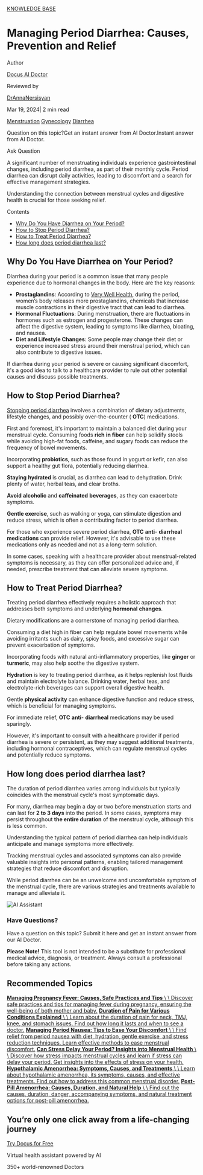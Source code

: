 [KNOWLEDGE BASE](https://docus.ai/knowledge-base)

# Managing Period Diarrhea: Causes, Prevention and Relief

Author

[Docus AI Doctor](https://docus.ai/ai-doctor)

Reviewed by

[DrAnnaNersisyan](https://docus.ai/author/dr-anna-nersisyan)

Mar 19, 2024\| 2 min read

[Menstruation](https://docus.ai/tags/menstruation) [Gynecology](https://docus.ai/tags/gynecology) [Diarrhea](https://docus.ai/tags/diarrhea)

Question on this topic?Get an instant answer from AI Doctor.Instant answer from AI Doctor.

Ask Question

A significant number of menstruating individuals experience gastrointestinal changes, including period diarrhea, as part of their monthly cycle. Period diarrhea can disrupt daily activities, leading to discomfort and a search for effective management strategies.

Understanding the connection between menstrual cycles and digestive health is crucial for those seeking relief.

Contents

- [Why Do You Have Diarrhea on Your Period?](https://docus.ai/knowledge-base/managing-period-diarrhea#why-do-you-have-diarrhea-on-your-period)
- [How to Stop Period Diarrhea?](https://docus.ai/knowledge-base/managing-period-diarrhea#how-to-stop-period-diarrhea)
- [How to Treat Period Diarrhea?](https://docus.ai/knowledge-base/managing-period-diarrhea#how-to-treat-period-diarrhea)
- [How long does period diarrhea last?](https://docus.ai/knowledge-base/managing-period-diarrhea#how-long-does-period-diarrhea-last)

## Why Do You Have Diarrhea on Your Period?

Diarrhea during your period is a common issue that many people experience due to hormonal changes in the body. Here are the key reasons:

- **Prostaglandins**: According to [Very Well Health](https://www.verywellhealth.com/why-do-i-have-diarrhea-on-my-period-7563384#:~:text=During%20your%20period%2C%20your%20body,also%20contribute%20to%20period%20diarrhea), during the period, women’s body releases more prostaglandins, chemicals that increase muscle contractions in their digestive tract that can lead to diarrhea.
- **Hormonal Fluctuations**: During menstruation, there are fluctuations in hormones such as estrogen and progesterone. These changes can affect the digestive system, leading to symptoms like diarrhea, bloating, and nausea.
- **Diet and Lifestyle Changes**: Some people may change their diet or experience increased stress around their menstrual period, which can also contribute to digestive issues.

If diarrhea during your period is severe or causing significant discomfort, it's a good idea to talk to a healthcare provider to rule out other potential causes and discuss possible treatments.

## How to Stop Period Diarrhea?

[Stopping period diarrhea](https://docus.ai/symptoms-guide/managing-diarrhea-during-period) involves a combination of dietary adjustments, lifestyle changes, and possibly over-the-counter ( **OTC**) medications.

First and foremost, it's important to maintain a balanced diet during your menstrual cycle. Consuming foods **rich** **in fiber** can help solidify stools while avoiding high-fat foods, caffeine, and sugary foods can reduce the frequency of bowel movements.

Incorporating **probiotics**, such as those found in yogurt or kefir, can also support a healthy gut flora, potentially reducing diarrhea.

**Staying** **hydrated** is crucial, as diarrhea can lead to dehydration. Drink plenty of water, herbal teas, and clear broths.

**Avoid** **alcoholic** and **caffeinated** **beverages**, as they can exacerbate symptoms.

**Gentle exercise**, such as walking or yoga, can stimulate digestion and reduce stress, which is often a contributing factor to period diarrhea.

For those who experience severe period diarrhea, **OTC** **anti**- **diarrheal** **medications** can provide relief. However, it's advisable to use these medications only as needed and not as a long-term solution.

In some cases, speaking with a healthcare provider about menstrual-related symptoms is necessary, as they can offer personalized advice and, if needed, prescribe treatment that can alleviate severe symptoms.

## How to Treat Period Diarrhea?

Treating period diarrhea effectively requires a holistic approach that addresses both symptoms and underlying **hormonal** **changes**.

Dietary modifications are a cornerstone of managing period diarrhea.

Consuming a diet high in fiber can help regulate bowel movements while avoiding irritants such as dairy, spicy foods, and excessive sugar can prevent exacerbation of symptoms.

Incorporating foods with natural anti-inflammatory properties, like **ginger** or **turmeric**, may also help soothe the digestive system.

**Hydration** is key to treating period diarrhea, as it helps replenish lost fluids and maintain electrolyte balance. Drinking water, herbal teas, and electrolyte-rich beverages can support overall digestive health.

Gentle **physical** **activity** can enhance digestive function and reduce stress, which is beneficial for managing symptoms.

For immediate relief, **OTC** **anti**- **diarrheal** medications may be used sparingly.

However, it's important to consult with a healthcare provider if period diarrhea is severe or persistent, as they may suggest additional treatments, including hormonal contraceptives, which can regulate menstrual cycles and potentially reduce symptoms.

## How long does period diarrhea last?

The duration of period diarrhea varies among individuals but typically coincides with the menstrual cycle's most symptomatic days.

For many, diarrhea may begin a day or two before menstruation starts and can last for **2 to 3 days** into the period. In some cases, symptoms may persist throughout **the entire duration** of the menstrual cycle, although this is less common.

Understanding the typical pattern of period diarrhea can help individuals anticipate and manage symptoms more effectively.

Tracking menstrual cycles and associated symptoms can also provide valuable insights into personal patterns, enabling tailored management strategies that reduce discomfort and disruption.

While period diarrhea can be an unwelcome and uncomfortable symptom of the menstrual cycle, there are various strategies and treatments available to manage and alleviate it.

![AI Assistant](https://docus.ai/images/small-assistant.png)

### Have Questions?

Have a question on this topic? Submit it here and get an instant answer from our AI Doctor.

**Please Note!** This tool is not intended to be a substitute for professional medical advice, diagnosis, or treatment. Always consult a professional before taking any actions.

## Recommended Topics

[**Managing Pregnancy Fever: Causes, Safe Practices and Tips** \\
\\
Discover safe practices and tips for managing fever during pregnancy, ensuring the well-being of both mother and baby.](https://docus.ai/knowledge-base/managing-pregnancy-fever) [**Duration of Pain for Various Conditions Explained** \\
\\
Learn about the duration of pain for neck, TMJ, knee, and stomach issues. Find out how long it lasts and when to see a doctor.](https://docus.ai/knowledge-base/duration-of-pain-for-various-conditions) [**Managing Period Nausea: Tips to Ease Your Discomfort** \\
\\
Find relief from period nausea with diet, hydration, gentle exercise, and stress reduction techniques. Learn effective methods to ease menstrual discomfort.](https://docus.ai/knowledge-base/managing-period-nausea) [**Can Stress Delay Your Period? Insights into Menstrual Health** \\
\\
Discover how stress impacts menstrual cycles and learn if stress can delay your period. Get insights into the effects of stress on your health.](https://docus.ai/knowledge-base/can-stress-delay-your-period) [**Hypothalamic Amenorrhea: Symptoms, Causes, and Treatments** \\
\\
Learn about hypothalamic amenorrhea, its symptoms, causes, and effective treatments. Find out how to address this common menstrual disorder.](https://docus.ai/knowledge-base/hypothalamic-amenorrhea) [**Post-Pill Amenorrhea: Causes, Duration, and Natural Help** \\
\\
Find out the causes, duration, danger, accompanying symptoms, and natural treatment options for post-pill amenorrhea.](https://docus.ai/knowledge-base/post-pill-amenorrhea)

## You’re only one click away from a life-changing journey

[Try Docus for Free](https://my.docus.ai/auth/signup)

Virtual health assistant powered by AI

350+ world-renowned Doctors